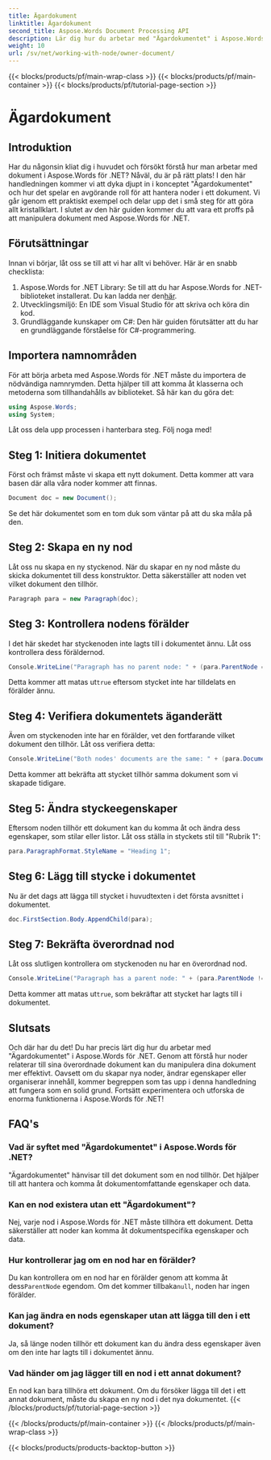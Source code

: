 ```yaml
---
title: Ägardokument
linktitle: Ägardokument
second_title: Aspose.Words Document Processing API
description: Lär dig hur du arbetar med "Ägardokumentet" i Aspose.Words för .NET. Den här steg-för-steg-guiden täcker att skapa och manipulera noder i ett dokument.
weight: 10
url: /sv/net/working-with-node/owner-document/
---
```


{{< blocks/products/pf/main-wrap-class >}}
{{< blocks/products/pf/main-container >}}
{{< blocks/products/pf/tutorial-page-section >}}

# Ägardokument

## Introduktion

Har du någonsin kliat dig i huvudet och försökt förstå hur man arbetar med dokument i Aspose.Words för .NET? Nåväl, du är på rätt plats! I den här handledningen kommer vi att dyka djupt in i konceptet "Ägardokumentet" och hur det spelar en avgörande roll för att hantera noder i ett dokument. Vi går igenom ett praktiskt exempel och delar upp det i små steg för att göra allt kristallklart. I slutet av den här guiden kommer du att vara ett proffs på att manipulera dokument med Aspose.Words för .NET.

## Förutsättningar

Innan vi börjar, låt oss se till att vi har allt vi behöver. Här är en snabb checklista:

1.  Aspose.Words for .NET Library: Se till att du har Aspose.Words for .NET-biblioteket installerat. Du kan ladda ner den[här](https://releases.aspose.com/words/net/).
2. Utvecklingsmiljö: En IDE som Visual Studio för att skriva och köra din kod.
3. Grundläggande kunskaper om C#: Den här guiden förutsätter att du har en grundläggande förståelse för C#-programmering.

## Importera namnområden

För att börja arbeta med Aspose.Words för .NET måste du importera de nödvändiga namnrymden. Detta hjälper till att komma åt klasserna och metoderna som tillhandahålls av biblioteket. Så här kan du göra det:

```csharp
using Aspose.Words;
using System;
```

Låt oss dela upp processen i hanterbara steg. Följ noga med!

## Steg 1: Initiera dokumentet

Först och främst måste vi skapa ett nytt dokument. Detta kommer att vara basen där alla våra noder kommer att finnas.

```csharp
Document doc = new Document();
```

Se det här dokumentet som en tom duk som väntar på att du ska måla på den.

## Steg 2: Skapa en ny nod

Låt oss nu skapa en ny styckenod. När du skapar en ny nod måste du skicka dokumentet till dess konstruktor. Detta säkerställer att noden vet vilket dokument den tillhör.

```csharp
Paragraph para = new Paragraph(doc);
```

## Steg 3: Kontrollera nodens förälder

I det här skedet har styckenoden inte lagts till i dokumentet ännu. Låt oss kontrollera dess föräldernod.

```csharp
Console.WriteLine("Paragraph has no parent node: " + (para.ParentNode == null));
```

 Detta kommer att matas ut`true` eftersom stycket inte har tilldelats en förälder ännu.

## Steg 4: Verifiera dokumentets äganderätt

Även om styckenoden inte har en förälder, vet den fortfarande vilket dokument den tillhör. Låt oss verifiera detta:

```csharp
Console.WriteLine("Both nodes' documents are the same: " + (para.Document == doc));
```

Detta kommer att bekräfta att stycket tillhör samma dokument som vi skapade tidigare.

## Steg 5: Ändra styckeegenskaper

Eftersom noden tillhör ett dokument kan du komma åt och ändra dess egenskaper, som stilar eller listor. Låt oss ställa in styckets stil till "Rubrik 1":

```csharp
para.ParagraphFormat.StyleName = "Heading 1";
```

## Steg 6: Lägg till stycke i dokumentet

Nu är det dags att lägga till stycket i huvudtexten i det första avsnittet i dokumentet.

```csharp
doc.FirstSection.Body.AppendChild(para);
```

## Steg 7: Bekräfta överordnad nod

Låt oss slutligen kontrollera om styckenoden nu har en överordnad nod.

```csharp
Console.WriteLine("Paragraph has a parent node: " + (para.ParentNode != null));
```

 Detta kommer att matas ut`true`, som bekräftar att stycket har lagts till i dokumentet.

## Slutsats

Och där har du det! Du har precis lärt dig hur du arbetar med "Ägardokumentet" i Aspose.Words för .NET. Genom att förstå hur noder relaterar till sina överordnade dokument kan du manipulera dina dokument mer effektivt. Oavsett om du skapar nya noder, ändrar egenskaper eller organiserar innehåll, kommer begreppen som tas upp i denna handledning att fungera som en solid grund. Fortsätt experimentera och utforska de enorma funktionerna i Aspose.Words för .NET!

## FAQ's

### Vad är syftet med "Ägardokumentet" i Aspose.Words för .NET?  
"Ägardokumentet" hänvisar till det dokument som en nod tillhör. Det hjälper till att hantera och komma åt dokumentomfattande egenskaper och data.

### Kan en nod existera utan ett "Ägardokument"?  
Nej, varje nod i Aspose.Words för .NET måste tillhöra ett dokument. Detta säkerställer att noder kan komma åt dokumentspecifika egenskaper och data.

### Hur kontrollerar jag om en nod har en förälder?  
Du kan kontrollera om en nod har en förälder genom att komma åt dess`ParentNode` egendom. Om det kommer tillbaka`null`, noden har ingen förälder.

### Kan jag ändra en nods egenskaper utan att lägga till den i ett dokument?  
Ja, så länge noden tillhör ett dokument kan du ändra dess egenskaper även om den inte har lagts till i dokumentet ännu.

### Vad händer om jag lägger till en nod i ett annat dokument?  
En nod kan bara tillhöra ett dokument. Om du försöker lägga till det i ett annat dokument, måste du skapa en ny nod i det nya dokumentet.
{{< /blocks/products/pf/tutorial-page-section >}}

{{< /blocks/products/pf/main-container >}}
{{< /blocks/products/pf/main-wrap-class >}}

{{< blocks/products/products-backtop-button >}}
